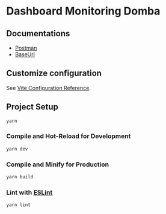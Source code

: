 # Dashboard Monitoring Domba

## Documentations
- [Postman](https://documenter.getpostman.com/view/)
- [BaseUrl](https://be.domain.com)

## Customize configuration

See [Vite Configuration Reference](https://vitejs.dev/config/).

## Project Setup

```sh
yarn
```

### Compile and Hot-Reload for Development

```sh
yarn dev
```

### Compile and Minify for Production

```sh
yarn build
```

### Lint with [ESLint](https://eslint.org/)

```sh
yarn lint
```
